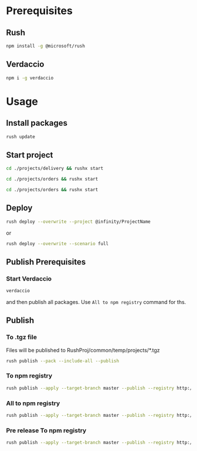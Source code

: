# Prerequisites
## Rush
```sh
npm install -g @microsoft/rush
```

## Verdaccio
```sh
npm i -g verdaccio
```

# Usage
## Install packages
```sh
rush update
```

## Start project
```sh
cd ./projects/delivery && rushx start
```
```sh
cd ./projects/orders && rushx start
```
```sh
cd ./projects/orders && rushx start
```

## Deploy
```sh
rush deploy --overwrite --project @infinity/ProjectName
```
or
```sh
rush deploy --overwrite --scenario full
```

## Publish Prerequisites
### Start Verdaccio
```sh
verdaccio
```
and then publish all packages. Use `All to npm registry` command for ths.

## Publish
### To .tgz file
Files will be published to RushProj/common/temp/projects/*.tgz
```sh
rush publish --pack --include-all --publish
```
### To npm registry
```sh
rush publish --apply --target-branch master --publish --registry http://localhost:4873/ --npm-auth-token ${RUSHPROJ_NPM_TOKEN}
```
### All to npm registry
```sh
rush publish --apply --target-branch master --publish --registry http://localhost:4873/ --npm-auth-token ${RUSHPROJ_NPM_TOKEN} --include-all --force
```
### Pre release To npm registry
```sh
rush publish --apply --target-branch master --publish --registry http://localhost:4873/ --npm-auth-token ${RUSHPROJ_NPM_TOKEN} --prerelease-name beta --partial-prerelease
```
